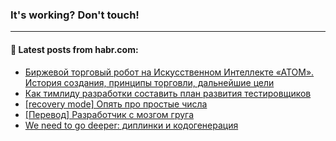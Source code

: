 ### It's working? Don't touch!

---
<!--
#### 🛠️ Technical stack:

![C++](https://img.shields.io/badge/C++-informational?logo=c%2B%2B&style=flat&logoColor=white&color=9C033A)
![Java](https://img.shields.io/badge/Java-informational?logo=java&style=flat&logoColor=white&color=007396)
![Kotlin](https://img.shields.io/badge/Kotlin-informational?logo=Kotlin&style=flat&logoColor=white&color=0095D5)
![JS](https://img.shields.io/badge/JS-informational?logo=javaScript&style=flat&logoColor=black&color=F7Df1E) <br>
![HTML5](https://img.shields.io/badge/HTML5-informational?logo=html5&style=flat&logoColor=white&color=E34F26)
![CSS3](https://img.shields.io/badge/CSS3-informational?logo=css3&style=flat&logoColor=white&color=157286)
![Sass](https://img.shields.io/badge/Saas-informational?logo=sass&style=flat&logoColor=white&color=hotpink)
![PHP](https://img.shields.io/badge/PHP-informational?logo=php&style=flat&logoColor=white&color=777BB4) <br>
![WebPAck](https://img.shields.io/badge/WebPack-informational?logo=webPack&style=flat&logoColor=white&color=FF6F00)
![Bootstrap](https://img.shields.io/badge/Bootstrap-informational?logo=Bootstrap&style=flat&logoColor=white&color=7952B3)
![MySQL](https://img.shields.io/badge/MySQL-informational?logo=MySQL&style=flat&logoColor=white&color=00f) <br>
![NodeJS](https://img.shields.io/badge/NodeJS-informational?logo=node.js&style=flat&logoColor=white&color=43853D)
![Spring](https://img.shields.io/badge/Spring-informational?logo=Spring&style=flat&logoColor=white&color=0A9EDC)
![Angular](https://img.shields.io/badge/Vue-informational?logo=vue.js&style=flat&logoColor=white&color=red)
![Git](https://img.shields.io/badge/Git-informational?logo=git&style=flat&logoColor=white&color=darkorange)

___
-->

#### 💬 Latest posts from habr.com:

<!-- BLOG-POST-LIST:START -->
- [Биржевой торговый робот на Искусственном Интеллекте «АТОМ». История создания, принципы торговли, дальнейшие цели](https://habr.com/ru/post/673880/?utm_source=habrahabr&utm_medium=rss&utm_campaign=673880)
- [Как тимлиду разработки составить план развития тестировщиков](https://habr.com/ru/post/673120/?utm_source=habrahabr&utm_medium=rss&utm_campaign=673120)
- [[recovery mode] Опять про простые числа](https://habr.com/ru/post/673872/?utm_source=habrahabr&utm_medium=rss&utm_campaign=673872)
- [[Перевод] Разработчик с мозгом груга](https://habr.com/ru/post/673640/?utm_source=habrahabr&utm_medium=rss&utm_campaign=673640)
- [We need to go deeper: диплинки и кодогенерация](https://habr.com/ru/post/673850/?utm_source=habrahabr&utm_medium=rss&utm_campaign=673850)
<!-- BLOG-POST-LIST:END -->
